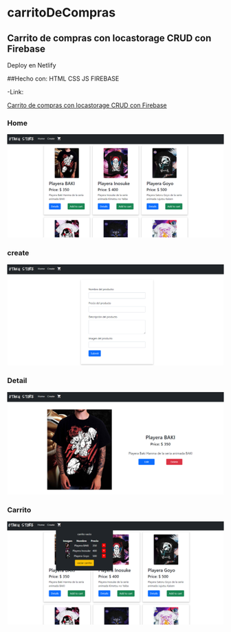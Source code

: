 # carritoDeCompras

## Carrito de compras con locastorage CRUD con Firebase
Deploy en Netlify      

##Hecho con:
HTML CSS JS FIREBASE

-Link:  

[Carrito de compras con locastorage CRUD con Firebase](https://kodemia-reto.netlify.app/index.html)  
### Home
![](img/Home.png)

### create
![](img/create.png)

### Detail
![](img/Detail.png)

### Carrito
![](img/carrito.png)


